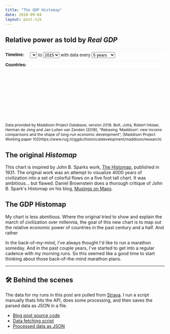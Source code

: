 ```yaml
---
title: "The GDP Histomap"
date: 2018-09-04
layout: post.njk
---
```


## Relative power as told by _Real GDP_

<div id="histomap-form" class="center">

  <div class="histomap-form-row">
    <div class="histomap-form-row-label">
      Timeline:
    </div>
    <div class="histomap-form-row-controls">
      <select id="histomap-start-year-input"></select>
      to 
      <select id="histomap-end-year-input">
        <option>2015</option>
      </select>
      with data every 
      <select id="histomap-interval-input">
        <option value="1">1 year</option>
        <option value="2">2 years</option>
        <option value="5" selected>5 years</option>
        <option value="10">10 years</option>
        <option value="20">20 years</option>
      </select>
    </div>
  </div>

  <div class="histomap-form-row">
    <div class="histomap-form-row-label">
      Countries:
    </div>
    <div id="histomap-form-countries" class="histomap-form-row-controls">
    </div>
  </div>
</div>

</div>

<div class="center--720">

<svg id="histomap">
  <g id="chart-group"></g>
  <g id="overlay-group"></g>
</svg>

</div>

<p class="citation">Data provided by Maddison Project Database, version 2018. Bolt, Jutta, Robert Inklaar, Herman de Jong and Jan Luiten van Zanden (2018), “Rebasing ‘Maddison’: new income comparisons and the shape of long-run economic development”, [Maddison Project Working paper 10](https://www.rug.nl/ggdc/historicaldevelopment/maddison/research)
</p>


## The original _Histomap_

This chart is inspired by John B. Sparks work, [The Histomap](https://www.davidrumsey.com/luna/servlet/detail/RUMSEY~8~1~200375~3001080:The-Histomap-), 
published in 1931. The original work was an attempt to visualize 4000 years of civilization into a
set of colorful flows on a five foot tall chart. It was ambitious... but flawed. Daniel Brownstein 
does a thorough critique of John B. Spark's Histomap on his blog, [Musings on Maps](https://dabrownstein.com/2013/08/13/reading-the-histomap/).

## The GDP Histomap

My chart is less abmitious. Where the original tried to show and explain
the march of civilization over millennia, the goal of this new chart is to map out the relative 
economic power of countries in the past century and a half. And rather

In the back-of-my-mind, I've always thought I'd like to run a marathon someday. And in the past couple years, I've started to get into a regular cadence with my morning runs. So this seemed like a good time to start thinking about those back-of-the-mind marathon plans.


---

## 🛠 Behind the scenes

The data for my runs in this post are pulled from [Strava](//strava.com). I run a script manually thats hits the API, does some processing, and then saves the parsed data as JSON in a file.

- [Blog post source code](https://raw.githubusercontent.com/lokesh/lokesh-dhakar/master/src/posts/boston-marathon-qualifying.md)
- [Data fetching script](https://github.com/lokesh/lokesh-dhakar/blob/master/refresh-data.js#L8)
- [Processed data as JSON](https://github.com/lokesh/lokesh-dhakar/blob/master/src/data/strava-activities-edited-runs.json)



<link rel="stylesheet" href="/css/forms.css">

<style>
#histomap {
  overflow: visible;
}

#overlay-group {
  font-weight: 700;
  font-size: 10px;
  text-transform: uppercase;
}

.year-line {
  stroke: rgba(0, 0, 0, 0.1);
  stroke-width: 1;
  stroke-dasharray: 4;
}

.citation {
  font-size: 12px;
}

#histomap-form {
  font-size: 13px;
}

.histomap-form-row {
  display: flex;
  padding-bottom: 8px;
  margin-bottom: 4px;
  border-bottom: 1px solid #eee;
}

.histomap-form-row:first-of-type {
  padding-top: 8px;
  border-top: 1px solid #eee;
}

.histomap-form-row-label {
  font-weight: 700;
  flex: 0 0 6em;
}
</style>

<script src="/js/lodash-core.min.js"></script>
<script src="/js/axios.min.js"></script>

<script>
// --------------
// UTIL FUNCTIONS
// --------------

// Color function for use in generating our hover color changes
// https://stackoverflow.com/a/13542669/400407
function shadeBlend(p,c0,c1) {
    var n=p<0?p*-1:p,u=Math.round,w=parseInt;
    if(c0.length>7){
        var f=c0.split(","),t=(c1?c1:p<0?"rgb(0,0,0)":"rgb(255,255,255)").split(","),R=w(f[0].slice(4)),G=w(f[1]),B=w(f[2]);
        return "rgb("+(u((w(t[0].slice(4))-R)*n)+R)+","+(u((w(t[1])-G)*n)+G)+","+(u((w(t[2])-B)*n)+B)+")"
    }else{
        var f=w(c0.slice(1),16),t=w((c1?c1:p<0?"#000000":"#FFFFFF").slice(1),16),R1=f>>16,G1=f>>8&0x00FF,B1=f&0x0000FF;
        return "#"+(0x1000000+(u(((t>>16)-R1)*n)+R1)*0x10000+(u(((t>>8&0x00FF)-G1)*n)+G1)*0x100+(u(((t&0x0000FF)-B1)*n)+B1)).toString(16).slice(1)
    }
}

// ------
// CONFIG
// ------

/* SVG sizing and colors */
const canvasMaxWidth = 480;
const canvasAspectRatio = 2; // height / width

const labelColumnWidth = 34;

const fontHeight = 10; // About 10px, measured manually

const colorList = [
  '#F57373',
  '#FCA469',
  '#F6C458',
  '#E6F598',
  '#8ECC75',
  '#47B068',
]

/* Timeline */

/* The range of data available. */
const yearMax = 2015;
const yearMin = 1820;

/* The current range shown in the chart */
let startYear = 2015;
let endYear = 1820;
let yearInterval = 5;

/* Countries */
let countryList = [
  'Brazil',
  'Canada',
  'China',
  'France',
  'Germany',
  'India',
  'Indonesia',
  'Italy',
  'Japan',
  'Russian Federation',
  'Spain',
  'United Kingdom',
  'United States'
]


// ----------
// SETUP FORM
// ----------

function buildForm() {
   
  // Build country inputs 
  let countriesHTML = '';
  countryList.forEach(country => {
    countriesHTML += `
      <label class="checkbox-label">
        <input class="checkbox" type="checkbox" name="country" value="${country}" checked>
        ${country}
      </label>`;
  });

  // Build start and end year inputs
  let startYearOptionsHTML = '';
  for (let i = yearMax; i >= yearMin; i--) {
    let selected = (startYear === i) ? 'selected': '';
    startYearOptionsHTML += `<option ${selected}>${i}</option>`
  }

  let endYearOptionsHTML = '';
  for (let i = yearMax; i >= yearMin; i--) {
    let selected = (endYear === i) ? 'selected': '';
    endYearOptionsHTML += `<option ${selected}>${i}</option>`
  }

  // Apend to DOM
  const countriesEl = document.getElementById('histomap-form-countries');
  const startYearInputEl = document.getElementById('histomap-start-year-input');
  const endYearInputEl = document.getElementById('histomap-end-year-input');

  countriesEl.insertAdjacentHTML('beforeend', countriesHTML);
  startYearInputEl.insertAdjacentHTML('beforeend', startYearOptionsHTML);
  endYearInputEl.insertAdjacentHTML('beforeend', endYearOptionsHTML);

  // Add event handlers
  document.querySelectorAll('input[name=country]').forEach(input => {
    input.addEventListener('change', event => {
      refresh();
    })
  });

  document.getElementById('histomap-start-year-input').addEventListener('input', (event) => {
    startYear = event.target.value;
    refresh();
  })
  document.getElementById('histomap-end-year-input').addEventListener('input', (event) => {
    endYear = event.target.value;
    refresh();
  })
  document.getElementById('histomap-interval-input').addEventListener('input', (event) => {
    yearInterval = event.target.value;
    refresh();
  })


}


function refresh() {
  // Countries
  countryList = [];
  document.querySelectorAll('input[name=country]:checked').forEach(input => {
    countryList.push(input.value);
  });

  processData();
  drawChart();
  drawOverlay();
}

// ----------
// GLOBALS
// ----------

let rawData;
let processedData;

// Set in the resizeSVG function
let canvasWidth;
let canvasHeight;

let chartWidth;
let chartHeigh;


/*
  Each child array in seriesCoords contains all the x & y positions for the 
  country series data from top to bottom.
  
  Ex. seriesCoords = [
    [{x: 200, y: 0}, {x: 120, y: 50}],
    [{x: 230, y: 0}, {x: 180, y: 50}],
  ]
 */
let seriesCoords = [];

// years `map` stores total GDP for the year across countries
const gdpTotalsByYear = new Map();


// --------------------
// GENERATE CSS CLASSES
// --------------------

let styleTag = document.createElement('style');
let seriesCSS = '';

colorList.forEach((color, index) => {
  seriesCSS += `
    .series-color-${index}{
      fill: ${color};
    }
    /*
    .series-color-${index}:hover{
      fill: ${shadeBlend(-0.5, color)};
      transition: none;
    }
    */
    `;
});

// Append new styles to DOM
if (styleTag.styleSheet) {
    styleTag.styleSheet.cssText = seriesCSS;
} else {
    styleTag.appendChild(document.createTextNode(seriesCSS));
}
document.head.appendChild(styleTag);


// ----------
// FETCH DATA
// ----------

function fetchData() {
  return axios.get('/data/gdp-by-country-interpolated.json')
    .then((response) => {
      return response.data;
    })
}


// ------------
// PROCESS DATA
// ------------

/*
  interpolateData();
  This function is not actively called. It was used to process the JSON in gdp-by-country.json. The 
  output of which is stored in gdp-by-country-interpolated.json.

  The function replaces the zero values in each country's gdp data with an interpolated value. One 
  exception, if the data start with a zero value or a string of zero values, these initial zero 
  values will not be interpolated.

  Example INPUT:
   "Brazil": {
    "1800": 0,
    "1810": 200,
    "1820": 0,
    "1830": 0,
    "1840": 300
   }

  Example OUTPUT:
   "Brazil": {
    "1800": 0,
    "1810": 200,
    "1820": 233.333,
    "1830": 266.666,
    "1840": 300
   }

function interpolateData(data) {
  let countryIndex = 0;
  for (let country in data){    
    let countryObj = data[country];
    
    let firstZeroIndex;
    let isZeroSequence = false;
    let lastNonZeroYear;
    let lastNonZeroGDP;

    let zeroYears = [];
    
    _.forEach(countryObj, function(gdp, year) {
        if (gdp === 0) { 
          zeroYears.push(year);
          isZeroSequence = true;
        } else {
                  
          if (isZeroSequence) {
            if (lastNonZeroGDP) {
              let gdpDiff = gdp - lastNonZeroGDP;
              let yearsDiff = year - lastNonZeroYear;
              let gdpPerYearDiff = gdpDiff / yearsDiff;
              
              zeroYears.forEach(zeroYear => {
                interpolatedData[country][zeroYear] = ((zeroYear - lastNonZeroYear) * gdpPerYearDiff) + lastNonZeroGDP;
              })
            }
            isZeroSequence = false;
            zeroYears = [];
          } 
          lastNonZeroGDP = gdp;
          lastNonZeroYear = year;
        }        
      })
  }
  return interpolatedData;
}
*/

function processData() {
  // Reset gdp totals
  gdpTotalsByYear.clear();
  for (let year = startYear; year >= endYear; year -= yearInterval) {
    gdpTotalsByYear.set(year, 0);
  }

  const filteredData = {};
  let yearsArray = Array.from(gdpTotalsByYear.keys());

  /* Filter out unneeded countries and years data */
  for (let country in rawData){
      if (countryList.indexOf(country) !== -1) {
        let countryObj = rawData[country];
        filteredData[country] = _.pick(countryObj, yearsArray);
      }
  }

  // Sum up GDP totals for the year and store in years map
  for (let year of gdpTotalsByYear.keys()) {
    for (let country in filteredData){
      let countryObj = filteredData[country];
      if (!countryObj.hasOwnProperty(year)) {
        filteredData[country][year] = 0;
      } 
      gdpTotalsByYear.set(year, gdpTotalsByYear.get(year) + countryObj[year]);
    }
  }

  processedData = filteredData;
}

// ----
// DRAW
// ----

function resizeSVG() {
  // 24 = left and right side padding for page at mobile resolution
  let width = Math.min( (window.innerWidth - 24), canvasMaxWidth)

  canvasWidth = width;
  canvasHeight = canvasAspectRatio * canvasWidth; 

  chartWidth = canvasWidth - labelColumnWidth;
  chartHeight = canvasHeight;


  const svg = document.getElementById('histomap');
  svg.setAttribute('style', `width: ${canvasWidth}px; height: ${canvasHeight}px`);
  svg.setAttribute('viewBox', `0, 0, ${canvasWidth}, ${canvasHeight}`);

  const chartGroup = document.getElementById('chart-group')
  chartGroup.style.transform = `translateX(${labelColumnWidth}px)`
}


function drawChart() {  
  let countryIndex = 0;
  let polys = [];
  let points;

  let rowHeight = canvasHeight / (gdpTotalsByYear.size - 1); 
 
  for (let country in processedData) {
    let countryObj = processedData[country];

    seriesCoords[countryIndex] = [];

    let poly = document.createElementNS("http://www.w3.org/2000/svg", "polygon");
    poly.classList.add(`series-color-${countryIndex % colorList.length}`);
    poly.setAttribute('data-name', country);

    let yearIndex = 0;
    let x = 0;
    let y = 0;

    for (let year of gdpTotalsByYear.keys()) { 
      let gdpTotalForYear = gdpTotalsByYear.get(year);

      let width = ((countryObj[year] / gdpTotalForYear) * chartWidth);
      let xOffset = (countryIndex === 0) ? 0 : seriesCoords[countryIndex - 1][yearIndex].x;

      x = width + xOffset;
      y = yearIndex * rowHeight;
      seriesCoords[countryIndex].push({x, y});
      yearIndex++;
    }

    let points = '';
    seriesCoords[countryIndex].forEach(coord => {
      points += `${coord.x},  ${coord.y},`;
    });

    /* So far we've created points for the right edge of the shape. Now we need to work on the left
    side. To do this, we use the previous items right edge. */
    for (let i = gdpTotalsByYear.size - 1; i >= 0; i--) { 
      if (countryIndex === 0) {
        let coord = seriesCoords[countryIndex][i];
        points += `0,  ${coord.y},`;
      } else {
        let coord = seriesCoords[countryIndex - 1][i];
        points += `${coord.x},  ${coord.y},`;
      }
    }
    
    // Remove comma at end
    points = points.slice(0, -1);

    poly.setAttribute('points', points);
    polys.push(poly);

    countryIndex++;
  }    


  // Append chart polys to DOM
  let frag = document.createDocumentFragment()
  for (let i = polys.length - 1; i >= 0; i--) {
    frag.appendChild(polys[i]);  
  }

  let chartEl = document.getElementById('chart-group');
  chartEl.innerHTML = '';
  chartEl.appendChild(frag);
}


function drawOverlay() {  
  let yearIndex = 0;
  let height = 0;
  let polys = [];
  let frag = document.createDocumentFragment();

  let rowHeight = canvasHeight / (gdpTotalsByYear.size - 1); 

  for (let year of gdpTotalsByYear.keys()) {        
    let yAxisLabel = document.createElementNS("http://www.w3.org/2000/svg", "text");
    // Hardcoded y pos for first year label and finessed others to get them to
    // line up with year lines
    let textY = (yearIndex === 0) ? 5 : yearIndex  * rowHeight + 3;

    // Draw year labels
    yAxisLabel.setAttribute('x', 0);
    yAxisLabel.setAttribute('y', textY);
    yAxisLabel.setAttribute('text-anchor', 'right');
    yAxisLabel.textContent = year;
    frag.appendChild(yAxisLabel);
    
    // Draw year lines (except for first and last years)    
    if (yearIndex !== 0 && yearIndex !== gdpTotalsByYear.size - 1) {
      let line = document.createElementNS("http://www.w3.org/2000/svg", "line");
      line.setAttribute('x1', labelColumnWidth);
      line.setAttribute('y1', yearIndex  * rowHeight);
      line.setAttribute('x2', canvasWidth);
      line.setAttribute('y2', yearIndex  * rowHeight);
      line.classList.add('year-line');
      frag.appendChild(line);
    }

    yearIndex++;
  }

  // Draw country labels
  let countryIndex = 0;
  for (let country in processedData) {
    let seriesLabel = document.createElementNS("http://www.w3.org/2000/svg", "text");
    seriesLabel.setAttribute('text-anchor', 'middle');    
    seriesLabel.textContent = country;

    let countryObj = processedData[country];
    let widestArea = 0;
    let widestAreaIndex = 0;
    let countryCoords = seriesCoords[countryIndex];
    let prevCountryCoords = seriesCoords[countryIndex - 1];

    countryCoords.forEach((coord, index) => {
      if (index === 0 || index === countryCoords.length - 1) return;
      
      let areaWidth;
      if (countryIndex === 0) {
        areaWidth = coord.x;
      } else {
        areaWidth = coord.x - prevCountryCoords[index].x;  
      }

      if (areaWidth > widestArea) {
        widestArea = areaWidth;
        widestAreaIndex = index;
      }
    })
    
    // The labels can overlap the year labels on the left. To avoid this issue,
    // set a min.  55 works for most cases.
    let seriesLabelX = Math.max(countryCoords[widestAreaIndex].x - (widestArea / 2) + labelColumnWidth, 57)
    seriesLabel.setAttribute('x', seriesLabelX);
    seriesLabel.setAttribute('y', countryCoords[widestAreaIndex].y + 3);

    frag.appendChild(seriesLabel);

    countryIndex++;
  }

  const overlayEl = document.getElementById('overlay-group');
  overlayEl.innerHTML = '';
  overlayEl.appendChild(frag);
}


// ----
// INIT
// ----

buildForm();

fetchData().then(data => {
  rawData = data;
  processData();
  resizeSVG();
  drawChart();
  drawOverlay();
})
</script>

